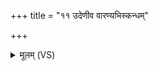 +++
title = "११ उदेणीव वारण्यभिस्कन्धम्"

+++
<details><summary>मूलम् (VS)</summary>

उदे॒णीव॑ वार॒ण्य॑भि॒स्कन्धं॑ मृ॒गीव॑। कृ॒त्या क॒र्तार॑मृच्छतु ॥
</details>